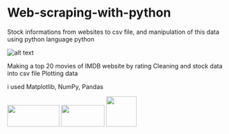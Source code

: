 # Web-scraping-with-python

Stock informations from websites to csv file, and manipulation of this data
using python language python 

![alt text](https://www.python.org/static/img/python-logo.png) 

Making a top 20 movies of IMDB website by rating
Cleaning and stock data into csv file
Plotting data 

i used Matplotlib, NumPy, Pandas

<img src="https://i0.wp.com/neptune.ai/wp-content/uploads/numpy-logo.png?resize=411%2C163&ssl=1" width="120" height="50">
<img src="https://matplotlib.org/_static/images/logo_dark.svg" width="100" height="50">         
<img src="https://upload.wikimedia.org/wikipedia/commons/thumb/2/22/Pandas_mark.svg/1200px-Pandas_mark.svg.png" width="70" height="70">  

